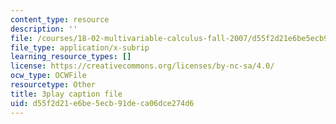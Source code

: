 ```yaml
---
content_type: resource
description: ''
file: /courses/18-02-multivariable-calculus-fall-2007/d55f2d21e6be5ecb91deca06dce274d6_CdoRiNSrqI.vtt
file_type: application/x-subrip
learning_resource_types: []
license: https://creativecommons.org/licenses/by-nc-sa/4.0/
ocw_type: OCWFile
resourcetype: Other
title: 3play caption file
uid: d55f2d21-e6be-5ecb-91de-ca06dce274d6
---
```

